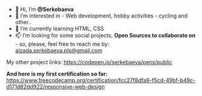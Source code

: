 - 👋 Hi, I’m **@Serkebaeva**
- 👀 I’m interested in - Web development, hobby activities - cycling and other..
- 🌱 I’m currently learning HTML, CSS
- 📫 I’m looking for some social projects, **Open Sources to collaborate on** - so, please, feel free to reach me by:
aizada.serkebaeva.pls@gmail.com

My other project links:
https://codepen.io/serkebaeva/pens/public

**And here is my first certification so far:**
https://www.freecodecamp.org/certification/fcc27f8dfa9-f5cd-49bf-b49c-d171d82dd922/responsive-web-design



<!---
Serkebaeva/Serkebaeva is a ✨ special ✨ repository because its `README.md` (this file) appears on your GitHub profile.
You can click the Preview link to take a look at your changes.
--->
